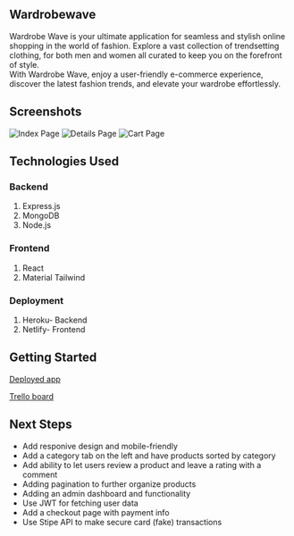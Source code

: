 ## Wardrobewave
Wardrobe Wave is your ultimate application for seamless and stylish online shopping in the world of fashion. Explore a vast collection of trendsetting clothing, for both men and women all curated to keep you on the forefront of style. <br>
With Wardrobe Wave, enjoy a user-friendly e-commerce experience, discover the latest fashion trends, and elevate your wardrobe effortlessly. 
## Screenshots
![Index Page](./frontend/public/FrontPage.png)
![Details Page](./frontend/public/ShowPage.png)
![Cart Page](./frontend/public/CartPage.png)
## Technologies Used
### Backend
1. Express.js
2. MongoDB
3. Node.js

### Frontend
1. React
2. Material Tailwind

### Deployment
1. Heroku- Backend
2. Netlify- Frontend

## Getting Started

[Deployed app](https://illustrious-dango-1a23f8.netlify.app/)

[Trello board](https://trello.com/b/tRr82xws/project-3-planning)

## Next Steps
* Add responive design and mobile-friendly
* Add a category tab on the left and have products sorted by category
* Add ability to let users review a product and leave a rating with a comment
* Adding pagination to further organize products
* Adding an admin dashboard and functionality
* Use JWT for fetching user data
* Add a checkout page with payment info
* Use Stipe API to make secure card (fake) transactions 
